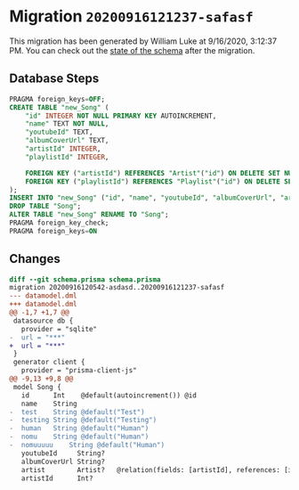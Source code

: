 # Migration `20200916121237-safasf`

This migration has been generated by William Luke at 9/16/2020, 3:12:37 PM.
You can check out the [state of the schema](./schema.prisma) after the migration.

## Database Steps

```sql
PRAGMA foreign_keys=OFF;
CREATE TABLE "new_Song" (
    "id" INTEGER NOT NULL PRIMARY KEY AUTOINCREMENT,
    "name" TEXT NOT NULL,
    "youtubeId" TEXT,
    "albumCoverUrl" TEXT,
    "artistId" INTEGER,
    "playlistId" INTEGER,

    FOREIGN KEY ("artistId") REFERENCES "Artist"("id") ON DELETE SET NULL ON UPDATE CASCADE,
    FOREIGN KEY ("playlistId") REFERENCES "Playlist"("id") ON DELETE SET NULL ON UPDATE CASCADE
);
INSERT INTO "new_Song" ("id", "name", "youtubeId", "albumCoverUrl", "artistId", "playlistId") SELECT "id", "name", "youtubeId", "albumCoverUrl", "artistId", "playlistId" FROM "Song";
DROP TABLE "Song";
ALTER TABLE "new_Song" RENAME TO "Song";
PRAGMA foreign_key_check;
PRAGMA foreign_keys=ON
```

## Changes

```diff
diff --git schema.prisma schema.prisma
migration 20200916120542-asdasd..20200916121237-safasf
--- datamodel.dml
+++ datamodel.dml
@@ -1,7 +1,7 @@
 datasource db {
   provider = "sqlite"
-  url = "***"
+  url = "***"
 }
 generator client {
   provider = "prisma-client-js"
@@ -9,13 +9,8 @@
 model Song {
   id      Int    @default(autoincrement()) @id
   name    String
-  test    String @default("Test")
-  testing String @default("Testing")
-  human   String @default("Human")
-  nomu    String @default("Human")
-  nomuuuuu    String @default("Human")
   youtubeId     String?
   albumCoverUrl String?
   artist        Artist?   @relation(fields: [artistId], references: [id])
   artistId      Int?
```


